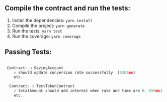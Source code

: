 ## Compile the contract and run the tests:
1. Install the dependencies: `yarn install`
2. Compile the project: `yarn generate`
3. Run the tests: `yarn test`
4. Run the coverage: `yarn coverage`

## Passing Tests:

```javascript

 Contract: ❍ SavingAccount
    ✓ should update conversion rate successfully. (5203ms)
    etc..

  Contract: ❍ TestTokenContract
    ✓ totalAmount should add interest when rate and time are 0. (59ms)
    etc..

```
